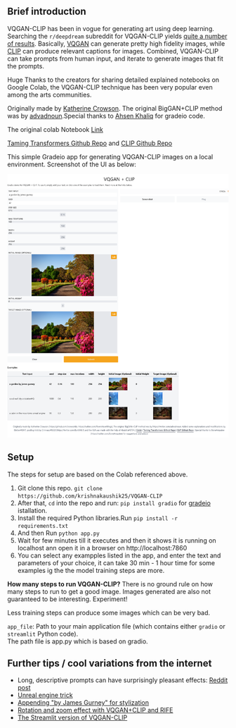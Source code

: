 
## Brief introduction

VQGAN-CLIP has been in vogue for generating art using deep learning. Searching the `r/deepdream` subreddit for VQGAN-CLIP yields [quite a number of results](https://www.reddit.com/r/deepdream/search?q=vqgan+clip&restrict_sr=on). Basically, [VQGAN](https://github.com/CompVis/taming-transformers) can generate pretty high fidelity images, while [CLIP](https://github.com/openai/CLIP) can produce relevant captions for images. Combined, VQGAN-CLIP can take prompts from human input, and iterate to generate images that fit the prompts.


Huge Thanks to the creators for sharing detailed explained notebooks on Google Colab, the VQGAN-CLIP technique has been very popular even among the arts communities.

Originally made by [Katherine Crowson](https://github.com/crowsonkb). The original BigGAN+CLIP method was by [advadnoun](https://twitter.com/advadnoun).Special thanks to [Ahsen Khaliq](https://huggingface.co/akhaliq) for gradeio code.

The original colab Notebook [Link](https://colab.research.google.com/drive/1ZAus_gn2RhTZWzOWUpPERNC0Q8OhZRTZ)

[Taming Transformers Github Repo](https://github.com/CompVis/taming-transformers) and [CLIP Github Repo](https://github.com/openai/CLIP)


This simple Gradeio app for generating VQGAN-CLIP images on a local environment. Screenshot of the UI as below:

![Screenshot of the UI](ui.jpg)

## Setup 

The steps for setup are based on the Colab referenced above.

1. Git clone this repo. `git clone https://github.com/krishnakaushik25/VQGAN-CLIP`
2. After that, `cd` into the repo and run: `pip install gradio` for [gradeio](https://gradio.app/getting_started) istallation.
3. Install the required Python libraries.Run `pip install -r requirements.txt`
4. And then Run `python app.py`
5. Wait for few minutes till it executes and then it shows it is running on localhost ann open it in a browser on http://localhost:7860
6. You can select any exampples listed in the app, and enter the text and parameters of your choice, it can take 30 min - 1 hour time for some examples ig the the model training steps are more.



**How many steps to run VQGAN-CLIP?**
There is no ground rule on how many steps to run to get a good image. Images generated are also not guaranteed to be interesting. Experiment! 

Less training steps can produce some images which can be very bad.


`app_file`: Path to your main application file (which contains either `gradio` or `streamlit` Python code).  
The path file is app.py which is based on gradio.

## Further tips / cool variations from the internet

+ Long, descriptive prompts can have surprisingly pleasant effects: [Reddit post](https://www.reddit.com/r/MediaSynthesis/comments/oej9qc/gptneo_vqganclip/)
+ [Unreal engine trick](https://twitter.com/arankomatsuzaki/status/1399471244760649729?s=20)
+ [Appending "by James Gurney" for stylization](https://moultano.wordpress.com/2021/07/20/tour-of-the-sacred-library/)
+ [Rotation and zoom effect with VQGAN+CLIP and RIFE](https://www.reddit.com/r/MediaSynthesis/comments/oos5xu/rotate_and_zoom_effect_with_vqganclip_and_rife/)
+ [The Streamlit version of VQGAN-CLIP](https://github.com/tnwei/vqgan-clip-app)
